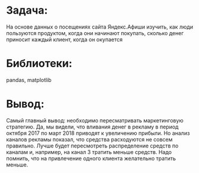 # Задача:
На основе данных о посещениях сайта Яндекс.Афиши изучить, как люди пользуются продуктом, когда они начинают покупать, сколько денег приносит каждый клиент, когда он окупается

# Библиотеки:
pandas, matplotlib

# Вывод:
Самый главный вывод: необходимо пересматривать маркетинговую стратегию. Да, мы видели, что вливания денег в рекламу в период октября 2017 по март 2018 приводят к увеличению прибыли. Но анализ каналов рекламы показал, что средства расходуются не совсем правильно. Лучше будет пересмотреть распределение средств по каналам и, например, на канал 3 тратить меньше средств. Надо помнить, что на привлечение одного клиента желательно тратить меньше.

